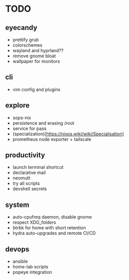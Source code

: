 # TODO

## eyecandy
- prettify grub
- colorschemes
- wayland and hyprland??
- remove gnome bloat
- wallpaper for monitors

## cli
- vim config and plugins

## explore
- sops-nix
- persistence and erasing /root
- service for pass
- (specialization)[https://nixos.wiki/wiki/Specialisation]
- prometheus node exporter + tailscale

## productivity
- launch terminal shortcut
- declarative mail
- neomutt
- try all scripts
- devshell secrets

## system
- auto-cpufreq daemon, disable gnome
- respect XDG_folders
- btrbk for home with short retention
- hydra auto-upgrades and remote CI/CD

## devops
- ansible
- home-lab scripts
- popeye integration
